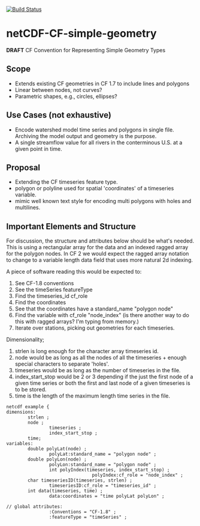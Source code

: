 [![Build Status](https://travis-ci.org/bekozi/netCDF-CF-simple-geometry.svg?branch=master)](https://travis-ci.org/bekozi/netCDF-CF-simple-geometry)

# netCDF-CF-simple-geometry
**DRAFT** CF Convention for Representing Simple Geometry Types

## Scope

* Extends existing CF geometries in CF 1.7 to include lines and polygons
* Linear between nodes, not curves?
* Parametric shapes, e.g., circles, ellipses?

## Use Cases (not exhaustive)

* Encode watershed model time series and polygons in single file. Archiving the model output and geometry is the purpose.
* A single streamflow value for all rivers in the conterminous U.S. at a given point in time.

## Proposal

* Extending the CF timeseries feature type.
* polygon or polyline used for spatial 'coordinates' of a timeseries variable.
* mimic well known text style for encoding multi polygons with holes and multilines.

## Important Elements and Structure

For discussion, the structure and attributes below should be what's needed. This is using a rectangular array for the data and an indexed ragged array for the polygon nodes. In CF 2 we would expect the ragged array notation to change to a variable length data field that uses more natural 2d indexing.

A piece of software reading this would be expected to:
1) See CF-1.8 conventions
2) See the timeSeries featureType
3) Find the timeseries\_id cf\_role
4) Find the coordinates 
5) See that the coordinates have a standard\_name "polygon node"
6) Find the variable with cf_role "node\_index" (is there another way to do this with ragged arrays? I'm typing from memory.)
7) Iterate over stations, picking out geometries for each timeseries.

Dimensionality;
1) strlen is long enough for the character array timeseries id.
2) node would be as long as all the nodes of all the timeseries + enough special characters to separate 'holes'. 
3) timeseries would be as long as the number of timeseries in the file.
4) index_start_stop would be 2 or 3 depending if the just the first node of a given time series or both the first and last node of a given timeseries is to be stored.
5) time is the length of the maximum length time series in the file. 

```
netcdf example {
dimensions:
        strlen ;
        node ;
				timeseries ;
				index_start_stop ;
        time;
variables:
        double polyLat(node) ;
                polyLat:standard_name = "polygon node" ;
        double polyLon(node) ;
                polyLon:standard_name = "polygon node" ;
				int polyIndex(timeseries, index_start_stop) ;
								polyIndex:cf_role = "node_index" ;
        char timeseriesID(timeseries, strlen) ;
                timeseriesID:cf_role = "timeseries_id" ;
        int data(timeseries, time) ;
                data:coordinates = "time polyLat polyLon" ;

// global attributes:
                :Conventions = "CF-1.8" ;
                :featureType = "timeSeries" ;
```
